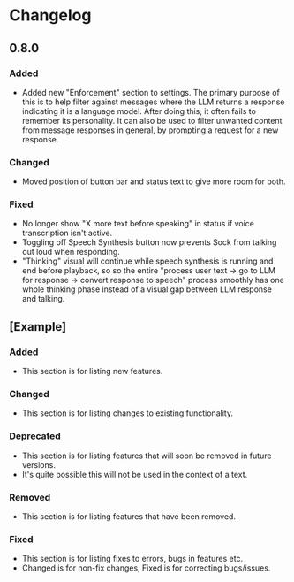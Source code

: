 # Changelog

## 0.8.0

### Added

- Added new "Enforcement" section to settings. The primary purpose of this is to help filter against messages where the LLM returns a response indicating it is a language model. After doing this, it often fails to remember its personality. It can also be used to filter unwanted content from message responses in general, by prompting a request for a new response.

### Changed

- Moved position of button bar and status text to give more room for both.

### Fixed

- No longer show "X more text before speaking" in status if voice transcription isn't active.
- Toggling off Speech Synthesis button now prevents Sock from talking out loud when responding.
- "Thinking" visual will continue while speech synthesis is running and end before playback, so
  so the entire "process user text -> go to LLM for response -> convert response to speech" process
  smoothly has one whole thinking phase instead of a visual gap between LLM response and talking.

## [Example]

### Added

- This section is for listing new features.

### Changed

- This section is for listing changes to existing functionality.

### Deprecated

- This section is for listing features that will soon be removed in future versions.
- It's quite possible this will not be used in the context of a text.

### Removed

- This section is for listing features that have been removed.

### Fixed

- This section is for listing fixes to errors, bugs in features etc.
- Changed is for non-fix changes, Fixed is for correcting bugs/issues.

